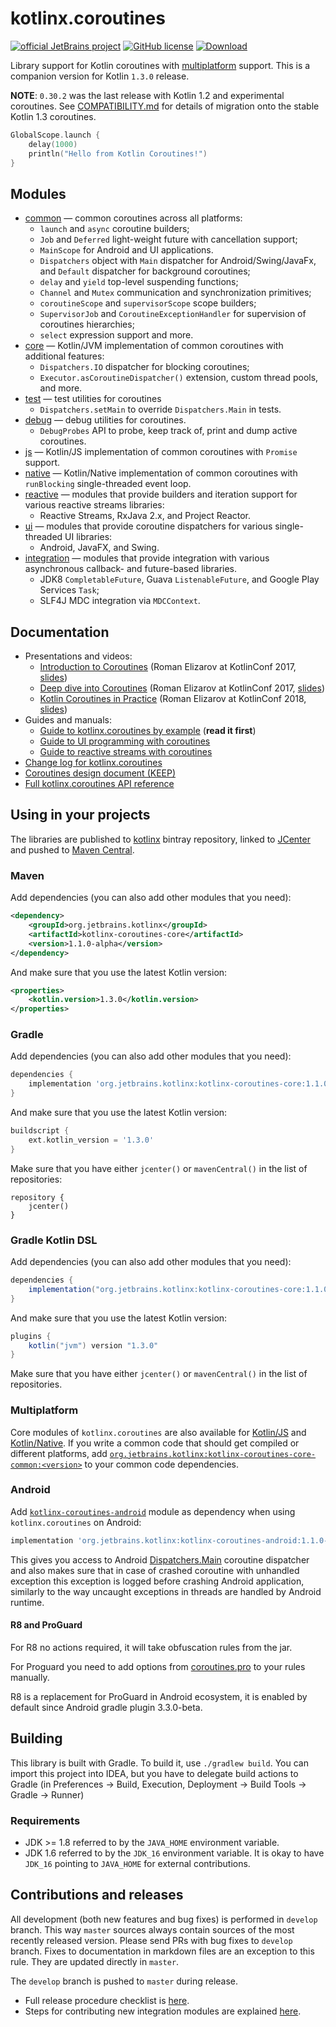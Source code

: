 # kotlinx.coroutines 

[![official JetBrains project](http://jb.gg/badges/official.svg)](https://confluence.jetbrains.com/display/ALL/JetBrains+on+GitHub)
[![GitHub license](https://img.shields.io/badge/license-Apache%20License%202.0-blue.svg?style=flat)](http://www.apache.org/licenses/LICENSE-2.0)
[![Download](https://api.bintray.com/packages/kotlin/kotlinx/kotlinx.coroutines/images/download.svg?version=1.1.0-alpha) ](https://bintray.com/kotlin/kotlinx/kotlinx.coroutines/1.1.0-alpha)

Library support for Kotlin coroutines with [multiplatform](#multiplatform) support.
This is a companion version for Kotlin `1.3.0` release.

**NOTE**: `0.30.2` was the last release with Kotlin 1.2 and experimental coroutines.
See [COMPATIBILITY.md](COMPATIBILITY.md) for details of migration onto the stable Kotlin 1.3 coroutines.

```kotlin
GlobalScope.launch {
    delay(1000)
    println("Hello from Kotlin Coroutines!")
}
```

## Modules

* [common](common/README.md) &mdash; common coroutines across all platforms:
  * `launch` and `async` coroutine builders;
  * `Job` and `Deferred` light-weight future with cancellation support;
  * `MainScope` for Android and UI applications.
  * `Dispatchers` object with `Main` dispatcher for Android/Swing/JavaFx, and `Default` dispatcher for background coroutines;
  * `delay` and `yield` top-level suspending functions;
  * `Channel` and `Mutex` communication and synchronization primitives;
  * `coroutineScope` and `supervisorScope` scope builders;
  * `SupervisorJob` and `CoroutineExceptionHandler` for supervision of coroutines hierarchies;
  * `select` expression support and more.
* [core](core/README.md) &mdash; Kotlin/JVM implementation of common coroutines with additional features:
  * `Dispatchers.IO` dispatcher for blocking coroutines;
  * `Executor.asCoroutineDispatcher()` extension, custom thread pools, and more.
* [test](core/README.md) &mdash; test utilities for coroutines
  * `Dispatchers.setMain` to override `Dispatchers.Main` in tests.
* [debug](core/README.md) &mdash; debug utilities for coroutines.
  * `DebugProbes` API to probe, keep track of, print and dump active coroutines.
* [js](js/README.md) &mdash; Kotlin/JS implementation of common coroutines with `Promise` support.
* [native](native/README.md) &mdash; Kotlin/Native implementation of common coroutines with `runBlocking` single-threaded event loop.
* [reactive](reactive/README.md) &mdash; modules that provide builders and iteration support for various reactive streams libraries:
  * Reactive Streams, RxJava 2.x, and Project Reactor. 
* [ui](ui/README.md) &mdash; modules that provide coroutine dispatchers for various single-threaded UI libraries:
  * Android, JavaFX, and Swing.
* [integration](integration/README.md) &mdash; modules that provide integration with various asynchronous callback- and future-based libraries.
  * JDK8 `CompletableFuture`, Guava `ListenableFuture`, and Google Play Services `Task`;
  * SLF4J MDC integration via `MDCContext`.

## Documentation

* Presentations and videos:
  * [Introduction to Coroutines](https://www.youtube.com/watch?v=_hfBv0a09Jc) (Roman Elizarov at KotlinConf 2017, [slides](https://www.slideshare.net/elizarov/introduction-to-coroutines-kotlinconf-2017))
  * [Deep dive into Coroutines](https://www.youtube.com/watch?v=YrrUCSi72E8) (Roman Elizarov at KotlinConf 2017, [slides](https://www.slideshare.net/elizarov/deep-dive-into-coroutines-on-jvm-kotlinconf-2017))
  * [Kotlin Coroutines in Practice](https://www.youtube.com/watch?v=a3agLJQ6vt8) (Roman Elizarov at KotlinConf 2018, [slides](https://www.slideshare.net/elizarov/kotlin-coroutines-in-practice-kotlinconf-2018))
* Guides and manuals: 
  * [Guide to kotlinx.coroutines by example](docs/coroutines-guide.md) (**read it first**)
  * [Guide to UI programming with coroutines](ui/coroutines-guide-ui.md)
  * [Guide to reactive streams with coroutines](reactive/coroutines-guide-reactive.md)
* [Change log for kotlinx.coroutines](CHANGES.md)
* [Coroutines design document (KEEP)](https://github.com/Kotlin/KEEP/blob/master/proposals/coroutines.md)
* [Full kotlinx.coroutines API reference](http://kotlin.github.io/kotlinx.coroutines)
 
## Using in your projects

The libraries are published to [kotlinx](https://bintray.com/kotlin/kotlinx/kotlinx.coroutines) bintray repository,
linked to [JCenter](https://bintray.com/bintray/jcenter?filterByPkgName=kotlinx.coroutines) and 
pushed to [Maven Central](https://search.maven.org/#search%7Cga%7C1%7Cg%3Aorg.jetbrains.kotlinx%20a%3Akotlinx-coroutines*).

### Maven

Add dependencies (you can also add other modules that you need):

```xml
<dependency>
    <groupId>org.jetbrains.kotlinx</groupId>
    <artifactId>kotlinx-coroutines-core</artifactId>
    <version>1.1.0-alpha</version>
</dependency>
```

And make sure that you use the latest Kotlin version:

```xml
<properties>
    <kotlin.version>1.3.0</kotlin.version>
</properties>
```

### Gradle

Add dependencies (you can also add other modules that you need):

```groovy
dependencies {
    implementation 'org.jetbrains.kotlinx:kotlinx-coroutines-core:1.1.0-alpha'
}
```

And make sure that you use the latest Kotlin version:

```groovy
buildscript {
    ext.kotlin_version = '1.3.0'
}
```

Make sure that you have either `jcenter()` or `mavenCentral()` in the list of repositories:

```
repository {
    jcenter()
}
```

### Gradle Kotlin DSL

Add dependencies (you can also add other modules that you need):

```groovy
dependencies {
    implementation("org.jetbrains.kotlinx:kotlinx-coroutines-core:1.1.0-alpha")
}
```

And make sure that you use the latest Kotlin version:

```groovy
plugins {
    kotlin("jvm") version "1.3.0"
}
```

Make sure that you have either `jcenter()` or `mavenCentral()` in the list of repositories.

### Multiplatform

Core modules of `kotlinx.coroutines` are also available for 
[Kotlin/JS](js/README.md) and [Kotlin/Native](native/README.md). If you write
a common code that should get compiled or different platforms, add 
[`org.jetbrains.kotlinx:kotlinx-coroutines-core-common:<version>`](common/kotlinx-coroutines-core-common/README.md) 
to your common code dependencies.

### Android

Add [`kotlinx-coroutines-android`](ui/kotlinx-coroutines-android)
module as dependency when using `kotlinx.coroutines` on Android:

```groovy
implementation 'org.jetbrains.kotlinx:kotlinx-coroutines-android:1.1.0-alpha'
```
This gives you access to Android [Dispatchers.Main](https://kotlin.github.io/kotlinx.coroutines/kotlinx-coroutines-android/kotlinx.coroutines.android/kotlinx.coroutines.-dispatchers/index.html)
coroutine dispatcher and also makes sure that in case of crashed coroutine with unhandled exception this
exception is logged before crashing Android application, similarly to the way uncaught exceptions in 
threads are handled by Android runtime. 

#### R8 and ProGuard

For R8 no actions required, it will take obfuscation rules from the jar.

For Proguard  you need to add options from [coroutines.pro](core/kotlinx-coroutines-core/resources/META-INF/proguard/coroutines.pro) to your rules manually.
 
R8 is a replacement for ProGuard in Android ecosystem, it is enabled by default since Android gradle plugin 3.3.0-beta.

## Building 

This library is built with Gradle. To build it, use `./gradlew build`. 
You can import this project into IDEA, but you have to delegate build actions
to Gradle (in Preferences -> Build, Execution, Deployment -> Build Tools -> Gradle -> Runner)

### Requirements

* JDK >= 1.8 referred to by the `JAVA_HOME` environment variable.
* JDK 1.6 referred to by the `JDK_16` environment variable. It is okay to have `JDK_16` pointing to `JAVA_HOME` for external contributions.

## Contributions and releases

All development (both new features and bug fixes) is performed in `develop` branch. 
This way `master` sources always contain sources of the most recently released version.
Please send PRs with bug fixes to `develop` branch.
Fixes to documentation in markdown files are an exception to this rule. They are updated directly in `master`.
                                                                          
The `develop` branch is pushed to `master` during release.

* Full release procedure checklist is [here](RELEASE.md).
* Steps for contributing new integration modules are explained [here](integration/README.md#Contributing).

